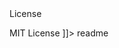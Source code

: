 
<snippet>
  <content><![CDATA[
# ${1:Project Name}
Testing Framework

## License
 MIT License
]]></content>
  <tabTrigger>readme</tabTrigger>
</snippet>
